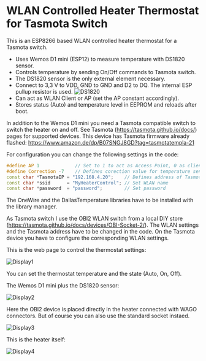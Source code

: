 # WLAN Controlled Heater Thermostat for Tasmota Switch

This is an ESP8266 based WLAN controlled heater thermostat for a Tasmota switch.

- Uses Wemos D1 mini (ESP12) to measure temperature with DS1820 sensor.
- Controls temperature by sending On/Off commands to Tasmota switch.
- The DS1820 sensor is the only external element necessary.
- Connect to 3,3 V to VDD, GND to GND and D2 to DQ. The internal ESP pullup resistor is used. ![DS1820](https://github.com/AK-Homberger/WLAN-Controlled-Heater-Thermostat-for-Tasmota-switch/blob/master/DS1820.png)
- Can act as WLAN Client or AP (set the AP constant accordingly).
- Stores status (Auto) and temperature level in EEPROM and reloads after boot.

In addition to the Wemos D1 mini you need a Tasmota compatible switch to switch the heater on and off. See Tasmota (https://tasmota.github.io/docs/) pages for supported devices. This device has Tasmota firmware already flashed: https://www.amazon.de/dp/B07SNGJ8GD?tag=tasmotatempla-21

For configuration you can change the following settings in the code:

```cpp
#define AP 1             // Set to 1 to act as Access Point, 0 as client 
#define Correction -7    // Defines corection value for temperature sensor
const char *TasmotaIP = "192.168.4.20";    // Defines address of Tasmota switch
const char *ssid      = "MyHeaterControl"; // Set WLAN name
const char *password  = "password";        // Set password
```
The OneWire and the DallasTemperature libraries have to be installed with the library manager.

As Tasmota switch I use the OBI2 WLAN switch from a local DIY store (https://tasmota.github.io/docs/devices/OBI-Socket-2/).  The WLAN settings and the Tasmota address have to be changed in the code. On the Tasmota device you have to configure the corresponding WLAN settings.

This is the web page to control the thermostat settings:

![Display1](https://github.com/AK-Homberger/WLAN-Controlled-Heater-Thermostat-for-Tasmota-switch/blob/master/Screen.png)

You can set the thermostat temperature and the state (Auto, On, Off).


The Wemos D1 mini plus the DS1820 sensor:

![Display2](https://github.com/AK-Homberger/WLAN-Controlled-Heater-Thermostat-for-Tasmota-switch/blob/master/Wemos%20D1%20Mini-1.jpg)

Here the OBI2 device is placed directly in the heater connected with WAGO connectors. But of course you can also use the standard socket instaed.

![Display3](https://github.com/AK-Homberger/WLAN-Controlled-Heater-Thermostat-for-Tasmota-switch/blob/master/TasmotaObi2-1.jpg)

This is the heater itself:

![Display4](https://github.com/AK-Homberger/WLAN-Controlled-Heater-Thermostat-for-Tasmota-switch/blob/master/Heater-1.jpg)

